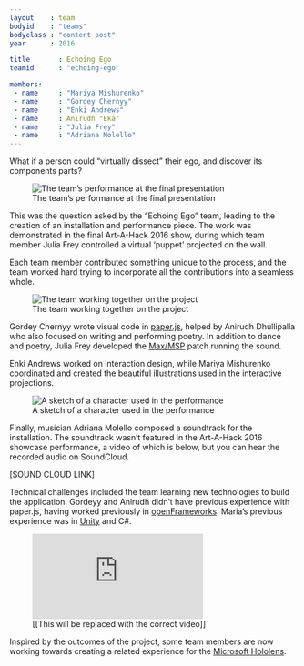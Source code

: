 ```yaml
---
layout    : team
bodyid    : "teams"
bodyclass : "content post"
year      : 2016

title       : Echoing Ego
teamid      : "echoing-ego"

members:
 - name     : "Mariya Mishurenko"
 - name     : "Gordey Chernyy"
 - name     : "Enki Andrews"
 - name     : Anirudh "Eka"
 - name     : "Julia Frey"
 - name     : "Adriana Molello"
---
```


What if a person could “virtually dissect” their ego, and discover its components parts?

<figure>
	<img src="/images/teams/2016/echoing-ego/your-ego.jpg" alt="The team’s performance at the final presentation" />
	<figcaption>The team’s performance at the final presentation</figcaption>
</figure>

This was the question asked by the “Echoing Ego” team, leading to the creation of an installation and performance piece. The work was demonstrated in the final Art-A-Hack 2016 show, during which team member Julia Frey controlled a virtual ‘puppet’ projected on the wall.

Each team member contributed something unique to the process, and the team worked hard trying to incorporate all the contributions into a seamless whole.

<figure>
	<img src="/images/teams/2016/echoing-ego/team.jpg" alt="The team working together on the project" />
	<figcaption>The team working together on the project</figcaption>
</figure>

Gordey Chernyy wrote visual code in [paper.js](http://paperjs.org/), helped by Anirudh Dhullipalla who also focused on writing and performing poetry. In addition to dance and poetry, Julia Frey developed the [Max/MSP](https://cycling74.com/products/max/) patch running the sound.

Enki Andrews worked on interaction design, while Mariya Mishurenko coordinated and created the beautiful illustrations used in the interactive projections.

<figure>
	<img src="/images/teams/2016/echoing-ego/emotions.png" alt="A sketch of a character used in the performance" />
	<figcaption>A sketch of a character used in the performance</figcaption>
</figure>

Finally, musician Adriana Molello composed a soundtrack for the installation. The soundtrack wasn’t featured in the Art-A-Hack 2016 showcase performance, a video of which is below, but you can hear the recorded audio on SoundCloud.

[SOUND CLOUD LINK]

Technical challenges included the team learning new technologies to build the application. Gordeyy and Anirudh didn’t have previous experience with paper.js, having worked previously in [openFrameworks](http://openframeworks.cc/). Maria’s previous experience was in [Unity](http://unity3d.com) and C#.

<figure class="video ratio-54 with-caption">
	<iframe src="https://www.youtube.com/embed/kPY_Z_8Vg9s" frameborder="0" allowfullscreen></iframe>
	<figcaption>[[This will be replaced with the correct video]]</figcaption>
</figure>

Inspired by the outcomes of the project, some team members are now working towards creating a related experience for the [Microsoft Hololens](https://www.microsoft.com/microsoft-hololens/).
